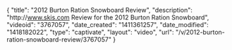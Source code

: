 {
    "title": "2012 Burton Ration Snowboard Review",
    "description": "http:\/\/www.skis.com Review for the 2012 Burton Ration Snowboard",
    "videoid": "3767057",
    "date_created": "1411361257",
    "date_modified": "1418182022",
    "type": "captivate",
    "layout": "video",
    "url": "\/v\/2012-burton-ration-snowboard-review\/3767057"
}